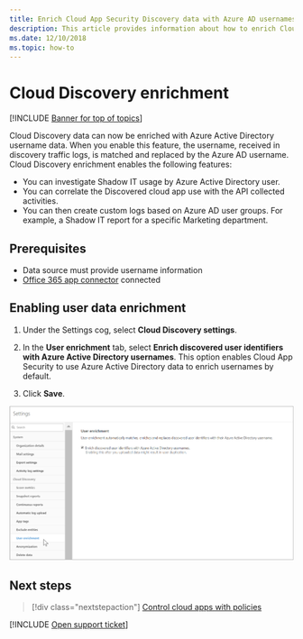 ```yaml
---
title: Enrich Cloud App Security Discovery data with Azure AD usernames
description: This article provides information about how to enrich Cloud App Security Discovery data with Azure AD usernames.
ms.date: 12/10/2018
ms.topic: how-to
---
```

# Cloud Discovery enrichment

[!INCLUDE [Banner for top of topics](includes/banner.md)]

Cloud Discovery data can now be enriched with Azure Active Directory username data. When you enable this feature, the username, received in discovery traffic logs, is matched and replaced by the Azure AD username. Cloud Discovery enrichment enables the following features:

- You can investigate Shadow IT usage by Azure Active Directory user.
- You can correlate the Discovered cloud app use with the API collected activities.
- You can then create custom logs based on Azure AD user groups. For example, a Shadow IT report for a specific Marketing department.

## Prerequisites

- Data source must provide username information
- [Office 365 app connector](connect-office-365-to-microsoft-cloud-app-security.md) connected

## Enabling user data enrichment

1. Under the Settings cog, select **Cloud Discovery settings**.

2. In the **User enrichment** tab, select **Enrich discovered user identifiers with Azure Active Directory usernames**. This option enables Cloud App Security to use Azure Active Directory data to enrich usernames by default.

3. Click **Save**.

![Enrich Cloud App Security Discovery with Azure AD usernames.](media/discovery-enrichment.png)

## Next steps

> [!div class="nextstepaction"]
> [Control cloud apps with policies](control-cloud-apps-with-policies.md)

[!INCLUDE [Open support ticket](includes/support.md)]

